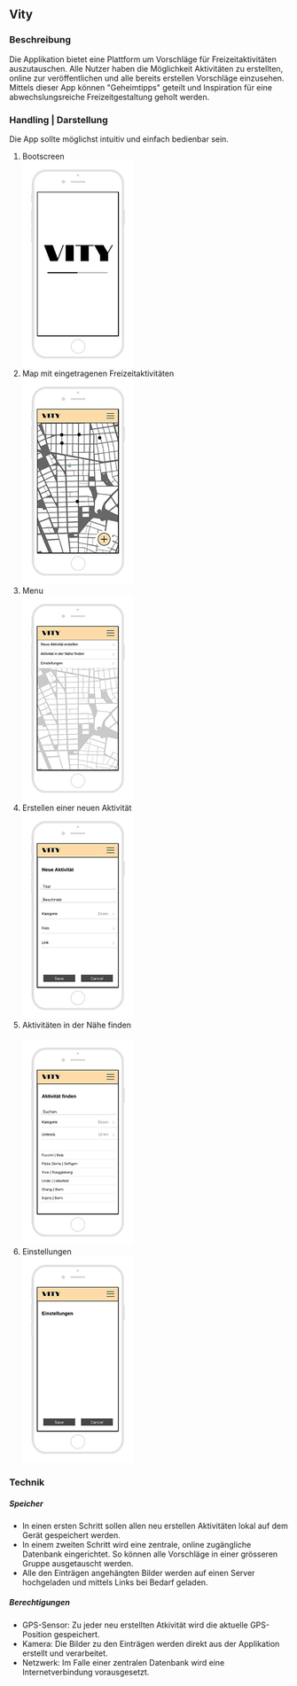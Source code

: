 Vity
-
### Beschreibung
Die Applikation bietet eine Plattform um Vorschläge für Freizeitaktivitäten auszutauschen. Alle Nutzer haben die Möglichkeit Aktivitäten zu erstellten, online zur veröffentlichen und alle bereits erstellen Vorschläge einzusehen. Mittels dieser App können "Geheimtipps" geteilt und Inspiration für eine abwechslungsreiche Freizeitgestaltung geholt werden.</br>

### Handling | Darstellung
Die App sollte möglichst intuitiv und einfach bedienbar sein.</br>
1. Bootscreen</br>
![alt text][bootscreen]</br>
2. Map mit eingetragenen Freizeitaktivitäten</br>
![alt text][map]</br>
3. Menu</br>
![alt text][menu]</br>
4. Erstellen einer neuen Aktivität</br>
![alt text][activity_new]</br>
5. Aktivitäten in der Nähe finden</br></br>
![alt text][activity_search]</br>
6. Einstellungen</br>
![alt text][settings]</br>

### Technik
##### Speicher
- In einen ersten Schritt sollen allen neu erstellen Aktivitäten lokal auf dem Gerät gespeichert werden. 
- In einem zweiten Schritt wird eine zentrale, online zugängliche Datenbank eingerichtet. So können alle Vorschläge in einer grösseren Gruppe ausgetauscht werden.
- Alle den Einträgen angehängten Bilder werden auf einen Server hochgeladen und mittels Links bei Bedarf geladen.
##### Berechtigungen
- GPS-Sensor: Zu jeder neu erstellten Atkivität wird die aktuelle GPS-Position gespeichert. 
- Kamera: Die Bilder zu den Einträgen werden direkt aus der Applikation erstellt und verarbeitet. 
- Netzwerk: Im Falle einer zentralen Datenbank wird eine Internetverbindung vorausgesetzt.
 

[bootscreen]: /res/readme/bootscreen.jpg "Bootscreen"
[activity_new]: /res/readme/activity_new.jpg "Acitity New"
[activity_search]: /res/readme/activity_search.jpg "Acitity Search"
[map]: /res/readme/map.jpg "Map"
[menu]: /res/readme/menu.jpg "Menu"
[settings]: /res/readme/settings.jpg "Settings"